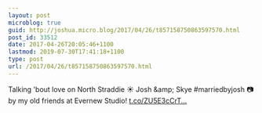```yaml
---
layout: post
microblog: true
guid: http://joshua.micro.blog/2017/04/26/t857158750863597570.html
post_id: 33512
date: 2017-04-26T20:05:46+1100
lastmod: 2019-07-30T17:41:18+1100
type: post
url: /2017/04/26/t857158750863597570.html
---
```

Talking 'bout love on North Straddie ☀️ Josh &amp;amp; Skye #marriedbyjosh 📷 by my old friends at Evernew Studio! [t.co/ZU5E3cCrT...](https://t.co/ZU5E3cCrTz)
